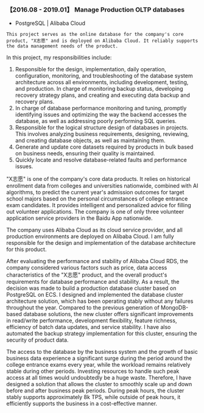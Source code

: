 ###  【2016.08 - 2019.01】  Manage Production OLTP databases

+ PostgreSQL | Alibaba Cloud

```
This project serves as the online database for the company's core product, "X志愿" and is deployed on Alibaba Cloud. It reliably supports the data management needs of the product.
``` 

In this project, my responsibilities include:

1. Responsible for the design, implementation, daily operation, configuration, monitoring, and troubleshooting of the database system architecture across all environments, including development, testing, and production. In charge of monitoring backup status, developing recovery strategy plans, and creating and executing data backup and recovery plans.
2. In charge of database performance monitoring and tuning, promptly identifying issues and optimizing the way the backend accesses the database, as well as addressing poorly performing SQL queries.
3. Responsible for the logical structure design of databases in projects. This involves analyzing business requirements, designing, reviewing, and creating database objects, as well as maintaining them.
4. Generate and update core datasets required by products in bulk based on business needs, ensuring their quality is maintained.
5. Quickly locate and resolve database-related faults and performance issues.


"X志愿" is one of the company's core data products. It relies on historical enrollment data from colleges and universities nationwide, combined with AI algorithms, to predict the current year's admission outcomes for target school majors based on the personal circumstances of college entrance exam candidates. It provides intelligent and personalized advice for filling out volunteer applications. The company is one of only three volunteer application service providers in the Baidu App nationwide.

The company uses Alibaba Cloud as its cloud service provider, and all production environments are deployed on Alibaba Cloud. I am fully responsible for the design and implementation of the database architecture for this product.

After evaluating the performance and stability of Alibaba Cloud RDS, the company considered various factors such as price, data access characteristics of the "X志愿" product, and the overall product's requirements for database performance and stability. As a result, the decision was made to build a production database cluster based on PostgreSQL on ECS. I designed and implemented the database cluster architecture solution, which has been operating stably without any failures throughout the year. Compared to the previous generation of MongoDB-based database solutions, the new cluster offers significant improvements in read/write performance, development flexibility, feature richness, efficiency of batch data updates, and service stability. I have also automated the backup strategy implementation for this cluster, ensuring the security of product data.

The access to the database by the business system and the growth of basic business data experience a significant surge during the period around the college entrance exams every year, while the workload remains relatively stable during other periods. Investing resources to handle such peak access at all times would undoubtedly be a huge waste. Therefore, I have designed a solution that allows the cluster to smoothly scale up and down before and after business peak periods. During peak hours, the cluster stably supports approximately 8k TPS, while outside of peak hours, it efficiently supports the business in a cost-effective manner.

